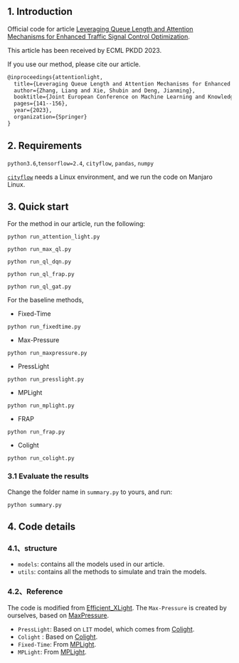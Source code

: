 ## 1. Introduction


Official code for article [Leveraging Queue Length and Attention Mechanisms for Enhanced Traffic Signal Control Optimization](https://doi.org/10.1007/978-3-031-43430-3_9).

This article has been received by ECML PKDD 2023.

If you use our method, please cite our article.
```latex
@inproceedings{attentionlight,
  title={Leveraging Queue Length and Attention Mechanisms for Enhanced Traffic Signal Control Optimization},
  author={Zhang, Liang and Xie, Shubin and Deng, Jianming},
  booktitle={Joint European Conference on Machine Learning and Knowledge Discovery in Databases},
  pages={141--156},
  year={2023},
  organization={Springer}
}

```

## 2. Requirements
`python3.6`,`tensorflow=2.4`, `cityflow`, `pandas`, `numpy`

[`cityflow`](https://github.com/cityflow-project/CityFlow.git) needs a Linux environment, and we run the code on Manjaro Linux.


## 3. Quick start

For the method in our article, run the following:
```shell
python run_attention_light.py
```
```shell
python run_max_ql.py
```
```shell
python run_ql_dqn.py
```
```shell
python run_ql_frap.py
```
```shell
python run_ql_gat.py
```

For the baseline methods,
- Fixed-Time
```shell
python run_fixedtime.py
```
- Max-Pressure
```shell
python run_maxpressure.py
```
- PressLight
```shell
python run_presslight.py
```
- MPLight
```shell
python run_mplight.py
```
- FRAP
```shell
python run_frap.py
```
- Colight
```shell
python run_colight.py
```
### 3.1 Evaluate the results
Change the folder name in `summary.py` to yours, and run: 
```shell
python summary.py
```
## 4. Code details
### 4.1、structure
- `models`: contains all the models used in our article.
- `utils`: contains all the methods to simulate and train the models.

### 4.2、Reference

The code is modified from [Efficient_XLight](https://github.com/LiangZhang1996/Efficient_XLight.git).
The `Max-Pressure` is created by ourselves, based on [MaxPressure](https://www.sciencedirect.com/science/article/pii/S0968090X13001782).
- `PressLight`: Based on `LIT` model, which comes from [Colight](https://github.com/wingsweihua/colight.git).
- `Colight` : Based on [Colight](https://github.com/wingsweihua/colight.git).
- `Fixed-Time`: From [MPLight](https://github.com/Chacha-Chen/MPLight.git).
- `MPLight`: From [MPLight](https://github.com/Chacha-Chen/MPLight.git).


